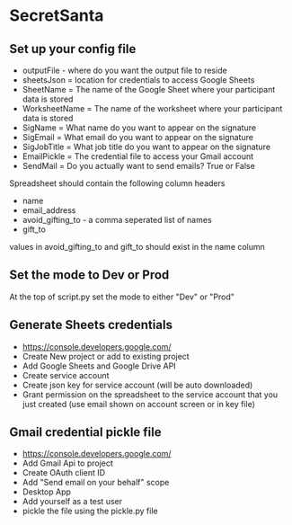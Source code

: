 # SecretSanta

## Set up your config file

- outputFile - where do you want the output file to reside
- sheetsJson = location for credentials to access Google Sheets
- SheetName = The name of the Google Sheet where your participant data is stored
- WorksheetName = The name of the worksheet where your participant data is stored
- SigName = What name do you want to appear on the signature
- SigEmail = What email do you want to appear on the signature
- SigJobTitle = What job title do you want to appear on the signature
- EmailPickle = The credential file to access your Gmail account
- SendMail = Do you actually want to send emails? True or False

Spreadsheet should contain the following column headers

- name	
- email_address	
- avoid_gifting_to	- a comma seperated list of names
- gift_to

values in avoid_gifting_to and gift_to should exist in the name column

## Set the mode to Dev or Prod

At the top of script.py set the mode to either "Dev" or "Prod"

## Generate Sheets credentials

- https://console.developers.google.com/
- Create New project or add to existing project
- Add Google Sheets and Google Drive API
- Create service account
- Create json key for service account (will be auto downloaded)
- Grant permission on the spreadsheet to the service account that you just created (use email shown on account screen or in key file)

## Gmail credential pickle file

- https://console.developers.google.com/
- Add Gmail Api to project
- Create OAuth client ID
- Add "Send email on your behalf" scope
- Desktop App
- Add yourself as a test user
- pickle the file using the pickle.py file
